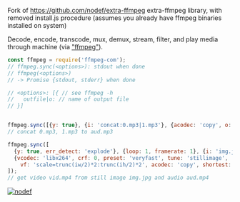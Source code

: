 Fork of https://github.com/nodef/extra-ffmpeg extra-ffmpeg library, with removed install.js procedure (assumes you already have ffmpeg binaries installed on system)

Decode, encode, transcode, mux, demux, stream, filter, and play media through machine (via ["ffmpeg"]).

```javascript
const ffmpeg = require('ffmpeg-com');
// ffmpeg.sync(<options>): stdout when done
// ffmpeg(<options>)
// -> Promise {stdout, stderr} when done

// <options>: [{ // see ffmpeg -h
//   outfile|o: // name of output file
// }]


ffmpeg.sync([{y: true}, {i: 'concat:0.mp3|1.mp3'}, {acodec: 'copy', o: 'aud.mp3'}]);
// concat 0.mp3, 1.mp3 to aud.mp3

ffmpeg.sync([
  {y: true, err_detect: 'explode'}, {loop: 1, framerate: 1}, {i: 'img.jpg'}, {i: 'aud.mp3'},
  {vcodec: 'libx264', crf: 0, preset: 'veryfast', tune: 'stillimage',
    vf: 'scale=trunc(iw/2)*2:trunc(ih/2)*2', acodec: 'copy', shortest: true, o: 'vid.mp4'}
]);
// get video vid.mp4 from still image img.jpg and audio aud.mp4
```


[![nodef](https://merferry.glitch.me/card/extra-ffmpeg.svg)](https://nodef.github.io)

["ffmpeg"]: https://ffmpeg.org
[setup-ffmpeg]: https://www.npmjs.com/package/setup-ffmpeg
